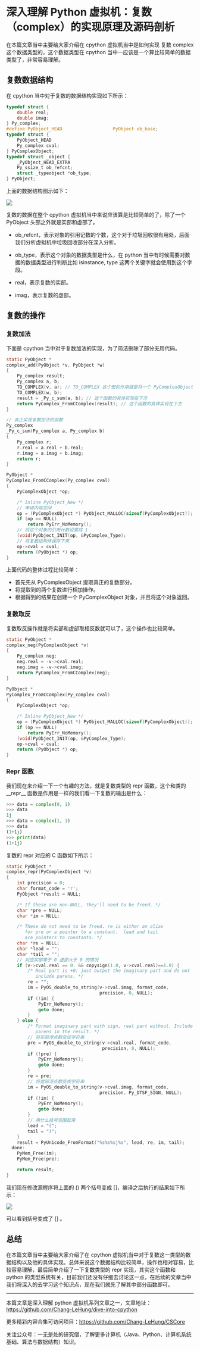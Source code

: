 # 深入理解 Python 虚拟机：复数（complex）的实现原理及源码剖析

在本篇文章当中主要给大家介绍在 cpython 虚拟机当中是如何实现 复数 complex 这个数据类型的，这个数据类型在 cpython 当中一应该是一个算比较简单的数据类型了，非常容易理解。

## 复数数据结构

在 cpython 当中对于复数的数据结构实现如下所示：

```c
typedef struct {
    double real;
    double imag;
} Py_complex;
#define PyObject_HEAD                   PyObject ob_base;
typedef struct {
    PyObject_HEAD
    Py_complex cval;
} PyComplexObject;
typedef struct _object {
    _PyObject_HEAD_EXTRA
    Py_ssize_t ob_refcnt;
    struct _typeobject *ob_type;
} PyObject;
```

上面的数据结构图示如下：

![](https://img2023.cnblogs.com/blog/2519003/202303/2519003-20230313205120433-2120472182.png)

复数的数据在整个 cpython 虚拟机当中来说应该算是比较简单的了，除了一个 PyObject 头部之外就是实部和虚部了。

- ob_refcnt，表示对象的引用记数的个数，这个对于垃圾回收很有用处，后面我们分析虚拟机中垃圾回收部分在深入分析。
- ob_type，表示这个对象的数据类型是什么，在 python 当中有时候需要对数据的数据类型进行判断比如 isinstance, type 这两个关键字就会使用到这个字段。

- real，表示复数的实部。
- imag，表示复数的虚部。

## 复数的操作

### 复数加法

下面是 cpython 当中对于复数加法的实现，为了简洁删除了部分无用代码。

```c
static PyObject *
complex_add(PyObject *v, PyObject *w)
{
    Py_complex result;
    Py_complex a, b;
    TO_COMPLEX(v, a); // TO_COMPLEX 这个宏的作用就是将一个 PyComplexObject 中的 Py_complex 对象存储到 a 当中
    TO_COMPLEX(w, b);
    result = _Py_c_sum(a, b); // 这个函数的具体实现在下方
    return PyComplex_FromCComplex(result); // 这个函数的具体实现在下方
}

// 真正实现复数加法的函数
Py_complex
_Py_c_sum(Py_complex a, Py_complex b)
{
    Py_complex r;
    r.real = a.real + b.real;
    r.imag = a.imag + b.imag;
    return r;
}

PyObject *
PyComplex_FromCComplex(Py_complex cval)
{
    PyComplexObject *op;

    /* Inline PyObject_New */
    // 申请内存空间
    op = (PyComplexObject *) PyObject_MALLOC(sizeof(PyComplexObject));
    if (op == NULL)
        return PyErr_NoMemory();
    // 将这个对象的引用计数设置成 1
    (void)PyObject_INIT(op, &PyComplex_Type);
    // 将复数结构体保存下来
    op->cval = cval;
    return (PyObject *) op;
}
```

上面代码的整体过程比较简单：

- 首先先从 PyComplexObject 提取真正的复数部分。
- 将提取到的两个复数进行相加操作。
- 根据得到的结果在创建一个 PyComplexObject 对象，并且将这个对象返回。

### 复数取反

复数取反操作就是将实部和虚部取相反数就可以了，这个操作也比较简单。

```c
static PyObject *
complex_neg(PyComplexObject *v)
{
    Py_complex neg;
    neg.real = -v->cval.real;
    neg.imag = -v->cval.imag;
    return PyComplex_FromCComplex(neg);
}

PyObject *
PyComplex_FromCComplex(Py_complex cval)
{
    PyComplexObject *op;

    /* Inline PyObject_New */
    op = (PyComplexObject *) PyObject_MALLOC(sizeof(PyComplexObject));
    if (op == NULL)
        return PyErr_NoMemory();
    (void)PyObject_INIT(op, &PyComplex_Type);
    op->cval = cval;
    return (PyObject *) op;
}
```

### Repr 函数

我们现在来介绍一下一个有趣的方法，就是复数类型的 repr 函数，这个和类的 \_\_repr\_\_ 函数是作用是一样的我们看一下复数的输出是什么：

```python
>>> data = complex(0, 1)
>>> data
1j
>>> data = complex(1, 1)
>>> data
(1+1j)
>>> print(data)
(1+1j)
```

复数的 repr 对应的 C 函数如下所示：

```c
static PyObject *
complex_repr(PyComplexObject *v)
{
    int precision = 0;
    char format_code = 'r';
    PyObject *result = NULL;

    /* If these are non-NULL, they'll need to be freed. */
    char *pre = NULL;
    char *im = NULL;

    /* These do not need to be freed. re is either an alias
       for pre or a pointer to a constant.  lead and tail
       are pointers to constants. */
    char *re = NULL;
    char *lead = "";
    char *tail = "";
    // 对应实部等于 0 虚部大于 0 的情况
    if (v->cval.real == 0. && copysign(1.0, v->cval.real)==1.0) {
        /* Real part is +0: just output the imaginary part and do not
           include parens. */
        re = "";
        im = PyOS_double_to_string(v->cval.imag, format_code,
                                   precision, 0, NULL);
        if (!im) {
            PyErr_NoMemory();
            goto done;
        }
    } else {
        /* Format imaginary part with sign, real part without. Include
           parens in the result. */
        // 将实部浮点数变成字符串
        pre = PyOS_double_to_string(v->cval.real, format_code,
                                    precision, 0, NULL);
        if (!pre) {
            PyErr_NoMemory();
            goto done;
        }
        re = pre;
        // 将虚部浮点数变成字符串
        im = PyOS_double_to_string(v->cval.imag, format_code,
                                   precision, Py_DTSF_SIGN, NULL);
        if (!im) {
            PyErr_NoMemory();
            goto done;
        }
        // 用什么括号包围起来
        lead = "(";
        tail = ")";
    }
    result = PyUnicode_FromFormat("%s%s%sj%s", lead, re, im, tail);
  done:
    PyMem_Free(im);
    PyMem_Free(pre);

    return result;
}
```

我们现在修改源程序将上面的 () 两个括号变成 []，编译之后执行的结果如下所示：

![](https://img2023.cnblogs.com/blog/2519003/202303/2519003-20230313205120788-1639595801.png)

可以看到括号变成了 [] 。

## 总结

在本篇文章当中主要给大家介绍了在 cpython 虚拟机当中对于复数这一类型的数据结构以及他的具体实现。总体来说这个数据结构比较简单，操作也相对容易，比较容易理解，最后简单介绍了一下复数类型的 repr 实现，其实这个函数和 python 的类型系统有关，目前我们还没有仔细去讨论这一点，在后续的文章当中我们将深入的去学习这个知识点，现在我们就先了解其中部分函数即可。

---

本篇文章是深入理解 python 虚拟机系列文章之一，文章地址：https://github.com/Chang-LeHung/dive-into-cpython

更多精彩内容合集可访问项目：<https://github.com/Chang-LeHung/CSCore>

关注公众号：一无是处的研究僧，了解更多计算机（Java、Python、计算机系统基础、算法与数据结构）知识。

